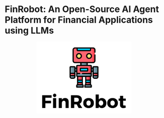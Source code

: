 # FinRobot: An Open-Source AI Agent Platform for Financial Applications using LLMs

<div align="center">
<img align="center" src=figs/logo_white_background.jpg width="60%"/>
</div>
